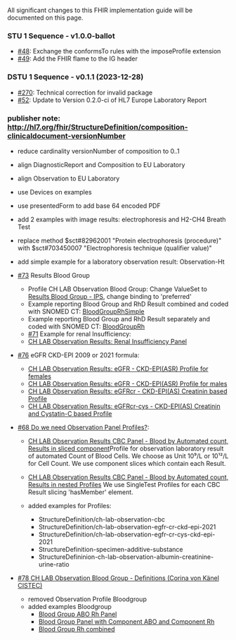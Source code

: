 All significant changes to this FHIR implementation guide will be documented on this page.

### STU 1 Sequence - v1.0.0-ballot

* [#48](https://github.com/hl7ch/ch-lab-report/issues/48): Exchange the conformsTo rules with the imposeProfile extension
* [#49](https://github.com/hl7ch/ch-lab-report/issues/49): Add the FHIR flame to the IG header

### DSTU 1 Sequence - v0.1.1 (2023-12-28)

* [#270](https://github.com/hl7ch/ch-core/issues/270): Technical correction for invalid package
* [#52](https://github.com/hl7ch/ch-lab-report/issues/52): Update to Version 0.2.0-ci of HL7 Europe Laboratory Report

### publisher note: <http://hl7.org/fhir/StructureDefinition/composition-clinicaldocument-versionNumber>

* reduce cardinality versionNumber of composition to 0..1
* align DiagnosticReport and Composition to EU Laboratory
* align Observation to EU Laboratory
* use Devices on examples
* use presentedForm to add base 64 encoded PDF
* add 2 examples with image results: electrophoresis and H2-CH4 Breath Test
* replace method $sct#82962001 "Protein electrophoresis (procedure)" with $sct#703450007 "Electrophoresis technique (qualifier value)"

* add simple example for a laboratory observation result: Observation-Ht

* [#73](https://github.com/hl7ch/ch-lab-report/issues/73) Results Blood Group
  * Profile CH LAB Observation Blood Group: Change ValueSet to [Results Blood Group - IPS](http://hl7.org/fhir/uv/ips/ValueSet/results-blood-group-uv-ips), change binding to 'preferred'
  * Example reporting Blood Group and RhD Result combined and coded with SNOMED CT: [BloodGroupRhSimple](https://build.fhir.org/ig/hl7ch/ch-lab-report/branches/develop/Observation-BloodGroupSimple.html)
  * Example reporting Blood Group and RhD Result separately and coded with SNOMED CT: [BloodGroupRh](https://build.fhir.org/ig/hl7ch/ch-lab-report/branches/develop/Observation-BloodGroup.html)
  * [#71](https://github.com/hl7ch/ch-lab-report/issues/71) Example for renal Insufficiency:
  * [CH LAB Observation Results: Renal Insufficiency Panel](https://build.fhir.org/ig/hl7ch/ch-lab-report/branches/develop/StructureDefinition-ch-lab-observation-renal-insufficiency-panel.html)
* [#76](https://github.com/hl7ch/ch-lab-report/issues/76) eGFR CKD-EPI 2009 or 2021 formula:
  *  [CH LAB Observation Results: eGFR - CKD-EPI(ASR) Profile for females](https://build.fhir.org/ig/hl7ch/ch-lab-report/branches/develop/StructureDefinition-ch-lab-observation-egfr-female.html)
  * [CH LAB Observation Results: eGFR - CKD-EPI(ASR) Profile for males](https://build.fhir.org/ig/hl7ch/ch-lab-report/branches/develop/StructureDefinition-ch-lab-observation-egfr-ckd-epi-male.html)
  * [CH LAB Observation Results: eGFRcr - CKD-EPI(AS) Creatinin based Profile](https://build.fhir.org/ig/hl7ch/ch-lab-report/branches/develop/StructureDefinition-ch-lab-observation-egfr-cr-ckd-epi-2001.html)
  * [CH LAB Observation Results: eGFRcr-cys - CKD-EPI(AS) Creatinin and Cystatin-C based Profile](https://build.fhir.org/ig/hl7ch/ch-lab-report/branches/develop/StructureDefinition-ch-lab-observation-egfr-cr-cys-ckd-epi-2001.html)

* [#68 Do we need Observation Panel Profiles?](https://github.com/hl7ch/ch-lab-report/issues/68):
  * [CH LAB Observation Results CBC Panel - Blood by Automated count, Results in sliced component](https://build.fhir.org/ig/hl7ch/ch-lab-report/branches/develop/StructureDefinition-ch-lab-observation-cbc.html)Profile for observation laboratory result of automated Count of Blood Cells. We choose as Unit 10⁹/L or 10¹²/L for Cell Count. We use component slices which contain each Result.
  * [CH LAB Observation Results CBC Panel - Blood by Automated count, Results in nested Profiles](https://build.fhir.org/ig/hl7ch/ch-lab-report/branches/develop/StructureDefinition-ch-lab-observation-cbc-panel.html) We use SingleTest Profiles for each CBC Result slicing 'hasMember' element.

  * added examples for Profiles: 
    * StructureDefinition​/ch-lab-observation-cbc
    * StructureDefinition​/ch-lab-observation-egfr-cr-ckd-epi-2021
    * StructureDefinition​/ch-lab-observation-egfr-cr-cys-ckd-epi-2021
    * StructureDefinition-specimen-additive-substance
    * StructureDefininion-ch-lab-observation-albumin-creatinine-urine-ratio

* [#78 CH LAB Observation Blood Group - Definitions (Corina von Känel CISTEC)](https://github.com/hl7ch/ch-lab-report/issues/78) 
  * removed Observation Profile Bloodgroup
  * added examples Bloodgroup
    * [Blood Group ABO Rh Panel](https://build.fhir.org/ig/hl7ch/ch-lab-report/Observation-BloodGroupPanel.html)
    * [Blood Group Panel with Component ABO and Component Rh](https://build.fhir.org/ig/hl7ch/ch-lab-report/Observation-BloodGroupComponent.html)
    * [Blood Group Rh combined](https://build.fhir.org/ig/hl7ch/ch-lab-report/Observation-BloodGroupSimple.html)




